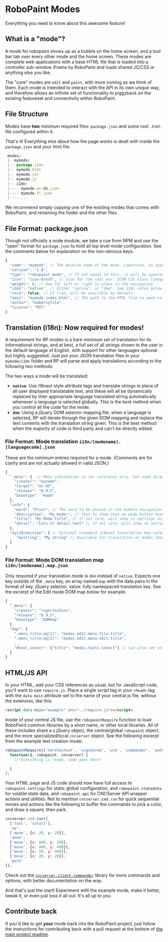 # RoboPaint Modes
Everything you need to know about this awesome feature!

## What is a "mode"?
A mode for robopaint shows up as a bubble on the home screen, and a tool bar tab
over every other mode and the home screen. These modes are complete web
applications with a base HTML file that is loaded into a controller sub-window
iFrame by RoboPaint and loads shared JS/CSS or anything else you like.

The "core" modes are `edit` and `paint`, with more coming as we think of them.
Each mode is intended to interact with the API in its own unique way, and
therefore allows an infinite set of functionality to piggyback on the existing
featureset and connectivity within RoboPaint.

## File Structure
Modes have **two** minimum required files: `package.json` and some root
`.html` file configured within it.

That's it! Everything else about how the page works is dealt with inside the
`package.json` and your html file.

```javascript
 modes/
 |- mymode/
 |-- package.json
 |-- mymode.html
 |-- mymode.css
 |-- mymode.js
 |-- i18n/
 |---- mymode.en-US.json
 |---- mymode.fr.json
 |---- ...
```

We recommend simply copying one of the existing modes that comes with RoboPaint,
and renaming the folder and the other files.

## File Format: package.json
Though not officially a node module, we take a cue from NPM and use the "open"
format for `package.json` to hold all top level mode configuration. See the
comments below for explanation on the non-obvious keys.


```javascript
{
  "name": "mymode", // The machine name of the mode. Lowercase, no spaces, same as folder.
  "version": "1.0",
  "type": "robopaint_mode", // If not equal to this, it will be ignored.
  "icon": "icon-brush", // Icon for the tool bar. ICON CSS class (image replacement coming soon).
  "weight": 8, // How far left or right to place in the navigation
  "i18n": "native", // Either "native", or "dom", See i18n notes below for info.
  "core": false, // If true, will be available by default
  "main": "mymode-index.html", // The path to the HTML file to open relative to this folder
  "author": "makersylvia",
  "license": "MIT"
}
```

## Translation (i18n): Now required for modes!
A requirement for RP modes is a bare minimum set of translation for its
informational strings, and at best, a full set of all strings shown to the user
in the default language of English, with support for other languages optional
but highly suggested. Just put your JSON translation files in your `mymode/i18n`
folder and RP will parse and apply translations according to the following two
methods:

The two ways a mode will be translated:
 * **`native`**: Use i18next style attribute tags and translate strings in
place of all user displayed translatable text, and these will all be dynamically
replaced by their appropriate language  translated string automatically whenever
a language is selected globally. This is the best method when you control all
the code for the mode.
 * **`dom`**: Using a jQuery DOM selector mapping file, when a language is
selected, RP will iterate through the given DOM mapping and replace the
text contents with the translation string given. This is the best method when
the majority of code is third party and can't be directly edited.

### File Format: Mode translation `i18n/[modename].[languagecode].json`
These are the minimum entries required for a mode. (Comments are for clarity and
are not actually allowed in valid JSON.)
```javascript
{
  "_meta": {  // Meta information is for reference only, not used directly.
    "creator": "myname",
    "target": "en-US",
    "release": "0.9.5",
    "basetype": "mode"
  },
  "info": {
    "word": "Print", // The word to be placed in the bubble navigation
    "description": "My mode!", // Text to show show on mode button hover
    "title": "My Mode Title", // If not core, will show in settings with checkbox to enable
    "detail": "Lots of detail text" // If not core, will show in settings below title
  },
  "myi18nsection": { // Optional standard i18next translation key:value structure...
     "mystring": "My string" // Available for translation at modes.[modename].myi18nsection.mystring
  }
}
```

### File Format: Mode DOM translation map `i18n/[modename].map.json`
Only required if your translation mode is `dom` instead of `native`. Expects one
key outside of the `_meta` key, an array named `map` with the data pairs in the
format of key: jQuery selector, value: fully namespaced translation key. See the
excerpt of the Edit mode DOM map below for example.
```javascript
{
  "_meta": {
    "creator": "rogerfachini",
    "release": "0.9.5",
    "basetype": "DOMmap"
  },
  "map": {
    ".menu_title:eq(1)": "modes.edit.menu.file.title",
    ".menu_title:eq(2)": "modes.edit.menu.edit.title",
    ...
    "#tool_select": {"title": "modes.tools.select"} // Can also set attribute text directly with an object
  }
}
```

## HTML/JS API
In your HTML, add your CSS references as usual, but for JavaScript code, you'll
want to use `require.js`. Place a single script tag in your `<head>` tag
with the `data-main` attribute set to the name of your central js file, without
the extension, like this:

```html
<script data-main="example" src="../require.js"></script>
```

Inside of your central JS file, use the `robopaintRequire` function to load
RoboPaint common libraries by a short name, or other local libraries. All of
these includes share a `$` jQuery object, the central/global `robopaint` object,
and the more specialized/local `cncserver` object. See the following excerpt
from the example text creation mode:

```javascript
robopaintRequire(['hersheytext', 'svgshared', 'wcb', 'commander', 'paths'],
  function($, robopaint, cncserver) {
    // Everything is ready, code goes here!

  }
);
```

Your HTML page and JS code should now have full access to `robopaint.settings`
for static global configuration, and `robopaint.statedata` for volatile state
data, and `robopaint.api` for CNCServer API wrapper actions and utilities. Not
to mention `cncserver.cmd.run` for quick sequential moves and actions like the
following to buffer the commands to pick a color, and draw a square, then park.

```javascript
cncserver.cmd.run([
  ['tool', 'color3'],
  'up',
  ['move', {x: 20, y: 20}],
  'down',
  ['move', {x: 400, y: 20}],
  ['move', {x: 400, y: 400}],
  ['move', {x: 20, y: 400}],
  ['move', {x: 20, y: 20}],
  'park'
]);
```

Check out the
[`cncserver.client.commander`](/evil-mad/robopaint/blob/master/resources/scripts/cncserver.client.commander.js)
library for more commands and options, with better documentation on the way.

And that's just the start! Experiment with the example mode, make it better,
tweak it, or even just toss it all out. It's all up to you.

## Contribute back
If you'd like to get ***your*** mode back into the RoboPaint project,
just follow the instructions for contributing back with a pull request at the
bottom of [the main project readme](https://github.com/evil-mad/robopaint).
